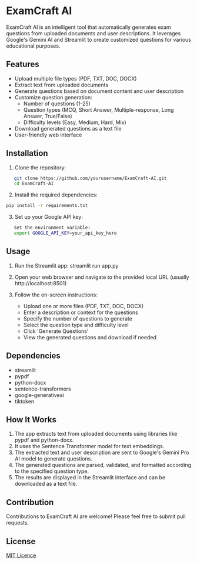 

# ExamCraft AI

ExamCraft AI is an intelligent tool that automatically generates exam questions from uploaded documents and user descriptions. It leverages Google's Gemini AI and Streamlit to create customized questions for various educational purposes.

## Features

- Upload multiple file types (PDF, TXT, DOC, DOCX)
- Extract text from uploaded documents
- Generate questions based on document content and user description
- Customize question generation:
  - Number of questions (1-25)
  - Question types (MCQ, Short Answer, Multiple-response, Long Answer, True/False)
  - Difficulty levels (Easy, Medium, Hard, Mix)
- Download generated questions as a text file
- User-friendly web interface

## Installation

1. Clone the repository:
```bash
   git clone https://github.com/yourusername/ExamCraft-AI.git
   cd ExamCraft-AI
   ```

2. Install the required dependencies:
  ```bash 
  pip install -r requirements.txt
  ```
3. Set up your Google API key:
```bash
   Set the environment variable:
   export GOOGLE_API_KEY=your_api_key_here
```

## Usage

1. Run the Streamlit app:
   streamlit run app.py

2. Open your web browser and navigate to the provided local URL (usually http://localhost:8501)

3. Follow the on-screen instructions:
   - Upload one or more files (PDF, TXT, DOC, DOCX)
   - Enter a description or context for the questions
   - Specify the number of questions to generate
   - Select the question type and difficulty level
   - Click 'Generate Questions'
   - View the generated questions and download if needed

## Dependencies

- streamlit
- pypdf
- python-docx
- sentence-transformers
- google-generativeai
- tiktoken

## How It Works

1. The app extracts text from uploaded documents using libraries like pypdf and python-docx.
2. It uses the Sentence Transformer model for text embeddings.
3. The extracted text and user description are sent to Google's Gemini Pro AI model to generate questions.
4. The generated questions are parsed, validated, and formatted according to the specified question type.
5. The results are displayed in the Streamlit interface and can be downloaded as a text file.

## Contribution

Contributions to ExamCraft AI are welcome! Please feel free to submit pull requests.

## License

[MIT Licence](MIT%20License)




